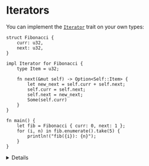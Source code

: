 # Iterators

You can implement the [`Iterator`][1] trait on your own types:

```rust,editable
struct Fibonacci {
    curr: u32,
    next: u32,
}

impl Iterator for Fibonacci {
    type Item = u32;

    fn next(&mut self) -> Option<Self::Item> {
        let new_next = self.curr + self.next;
        self.curr = self.next;
        self.next = new_next;
        Some(self.curr)
    }
}

fn main() {
    let fib = Fibonacci { curr: 0, next: 1 };
    for (i, n) in fib.enumerate().take(5) {
        println!("fib({i}): {n}");
    }
}
```

<details>

* `Item`: an associated type
  * Improves readability by moving generic types that are under the control of the implementor into the trait.
* `IntoIterator` is the trait that makes for loops work. It is implemented by collection types such as
  `Vec<T>` and references to them such as `&Vec<T>` and `&[T]`. Ranges also implement it.
* The `Iterator` trait implements many common functional programming operations over collections 
  (e.g. `map`, `filter`, `reduce`, etc). This is the trait where you can find all the documentation
  about them. In Rust these functions should produce the code as efficient as equivalent imperative
  implementations.
    
</details>

[1]: https://doc.rust-lang.org/std/iter/trait.Iterator.html
